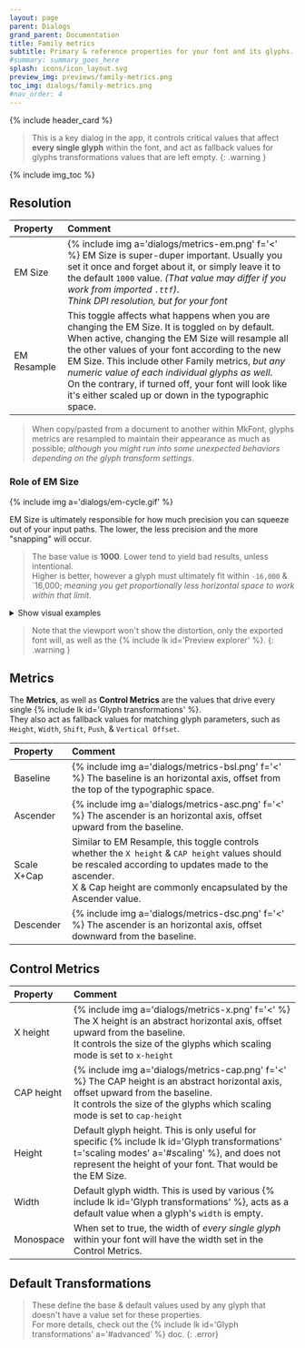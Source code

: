 ```yaml
---
layout: page
parent: Dialogs
grand_parent: Documentation
title: Family metrics
subtitle: Primary & reference properties for your font and its glyphs.
#summary: summary_goes_here
splash: icons/icon_layout.svg
preview_img: previews/family-metrics.png
toc_img: dialogs/family-metrics.png
#nav_order: 4
---
```


{% include header_card %}

>This is a key dialog in the app, it controls critical values that affect **every single glyph** within the font, and act as fallback values for glyphs transformations values that are left empty.
{: .warning }

{% include img_toc %}

## Resolution

| Property       | Comment          |
|:-------------|:------------------|
| EM Size |{% include img a='dialogs/metrics-em.png' f='<' %} EM Size is super-duper important. Usually you set it once and forget about it, or simply leave it to the default `1000` value. *(That value may differ if you work from imported `.ttf`)*.<br>*Think DPI resolution, but for your font* |
| EM Resample | This toggle affects what happens when you are changing the EM Size. It is toggled `on` by default.<br>When active, changing the EM Size will resample all the other values of your font according to the new EM Size. This include other Family metrics, *but any numeric value of each individual glyphs as well*.<br>On the contrary, if turned off, your font will look like it's either scaled up or down in the typographic space. |

>When copy/pasted from a document to another within MkFont, glyphs metrics are resampled to maintain their appearance as much as possible; *although you might run into some unexpected behaviors depending on the glyph transform settings*.

### Role of EM Size

{% include img a='dialogs/em-cycle.gif' %}

EM Size is ultimately responsible for how much precision you can squeeze out of your input paths. The lower, the less precision and the more "snapping" will occur.  
>The base value is **1000**. Lower tend to yield bad results, unless intentional.  
>Higher is better, however a glyph must ultimately fit within `-16,000` & `16,000; *meaning you get proportionally less horizontal space to work within that limit.*


<details markdown="1">
<summary>Show visual examples</summary>

| EM Value       | Degradation   |
|:-------------|:------------------|
|1000 | {% include img a='dialogs/em-1000.png' %} |
|200 | {% include img a='dialogs/em-200.png' %} |
|100 | {% include img a='dialogs/em-100.png' %} |
|50 | {% include img a='dialogs/em-50.png' %} |
|20 | {% include img a='dialogs/em20.png' %} |

...And so on.

</details>

>Note that the viewport won't show the distortion, only the exported font will, as well as the {% include lk id='Preview explorer' %}.
{: .warning }


## Metrics

The **Metrics**, as well as **Control Metrics** are the values that drive every single {% include lk id='Glyph transformations' %}.  
They also act as fallback values for matching glyph parameters, such as `Height`, `Width`, `Shift`, `Push`, & `Vertical Offset`.

| Property       | Comment          |
|:-------------|:------------------|
| Baseline |{% include img a='dialogs/metrics-bsl.png' f='<' %} The baseline is an horizontal axis, offset from the top of the typographic space. |
| Ascender |{% include img a='dialogs/metrics-asc.png' f='<' %} The ascender is an horizontal axis, offset upward from the baseline. |
| Scale X+Cap | Similar to EM Resample, this toggle controls whether the `X height` & `CAP height` values should be rescaled according to updates made to the ascender.<br>X & Cap height are commonly encapsulated by the Ascender value. |
| Descender |{% include img a='dialogs/metrics-dsc.png' f='<' %} The ascender is an horizontal axis, offset downward from the baseline. |

## Control Metrics

| Property       | Comment          |
|:-------------|:------------------|
| X height |{% include img a='dialogs/metrics-x.png' f='<' %} The X height is an abstract horizontal axis, offset upward from the baseline.<br>It controls the size of the glyphs which scaling mode is set to `x-height` |
| CAP height |{% include img a='dialogs/metrics-cap.png' f='<' %} The CAP height is an abstract horizontal axis, offset upward from the baseline.<br>It controls the size of the glyphs which scaling mode is set to `cap-height` |
| Height | Default glyph height. This is only useful for specific {% include lk id='Glyph transformations' t='scaling modes' a='#scaling' %}, and does not represent the height of your font. That would be the EM Size. |
| Width | Default glyph width. This is used by various {% include lk id='Glyph transformations' %}, acts as a default value when a glyph's `width` is empty. |
| Monospace | When set to true, the width of *every single glyph* within your font will have the width set in the Control Metrics. |

## Default Transformations
>These define the base & default values used by any glyph that doesn't have a value set for these properties.  
>For more details, check out the {% include lk id='Glyph transformations' a='#advanced' %} doc.
{: .error}


